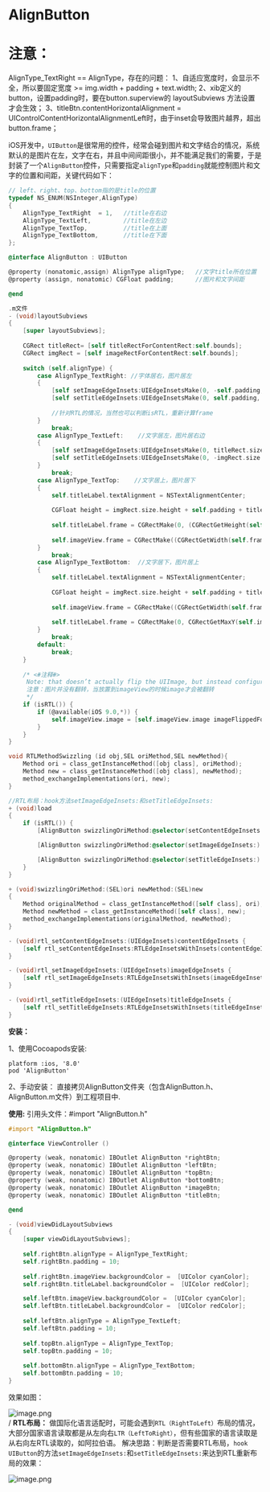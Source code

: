 # AlignButton

# 注意：
AlignType_TextRight == AlignType，存在的问题：
1、自适应宽度时，会显示不全，所以要固定宽度 >= img.width + padding + text.width;
2、xib定义的button，设置padding时，要在button.superview的 layoutSubviews 方法设置才会生效；
3、titleBtn.contentHorizontalAlignment = UIControlContentHorizontalAlignmentLeft时，由于inset会导致图片越界，超出button.frame；

iOS开发中，`UIButton`是很常用的控件，经常会碰到图片和文字结合的情况，系统默认的是图片在左，文字在右，并且中间间距很小，并不能满足我们的需要，于是封装了一个`AlignButton`控件，只需要指定`alignType`和`padding`就能控制图片和文字的位置和间距，关键代码如下：
``` objective-c
// left、right、top、bottom指的是title的位置
typedef NS_ENUM(NSInteger,AlignType)
{
    AlignType_TextRight  = 1,   //title在右边
    AlignType_TextLeft,         //title在左边
    AlignType_TextTop,          //title在上面
    AlignType_TextBottom,       //title在下面
};

@interface AlignButton : UIButton

@property (nonatomic,assign) AlignType alignType;   //文字title所在位置
@property (assign, nonatomic) CGFloat padding;      //图片和文字间距

@end

.m文件
- (void)layoutSubviews
{
    [super layoutSubviews];
    
    CGRect titleRect= [self titleRectForContentRect:self.bounds];
    CGRect imgRect = [self imageRectForContentRect:self.bounds];
    
    switch (self.alignType) {
        case AlignType_TextRight: //字体居右，图片居左
        {
            [self setImageEdgeInsets:UIEdgeInsetsMake(0, -self.padding, 0, 0)];
            [self setTitleEdgeInsets:UIEdgeInsetsMake(0, self.padding, 0, 0)];
            
            //针对RTL的情况，当然也可以判断isRTL，重新计算frame
        }
            break;
        case AlignType_TextLeft:    //文字居左，图片居右边
        {
            [self setImageEdgeInsets:UIEdgeInsetsMake(0, titleRect.size.width + self.padding, 0, -titleRect.size.width)];
            [self setTitleEdgeInsets:UIEdgeInsetsMake(0, -imgRect.size.width - self.padding, 0, imgRect.size.width)];
        }
            break;
        case AlignType_TextTop:    //文字居上，图片居下
        {
            self.titleLabel.textAlignment = NSTextAlignmentCenter;
            
            CGFloat height = imgRect.size.height + self.padding + titleRect.size.height;
            
            self.titleLabel.frame = CGRectMake(0, (CGRectGetHeight(self.frame) - height) / 2, CGRectGetWidth(self.frame), CGRectGetHeight(self.titleLabel.frame));
            
            self.imageView.frame = CGRectMake((CGRectGetWidth(self.frame) - imgRect.size.width) / 2, CGRectGetMaxY(self.titleLabel.frame) + self.padding, imgRect.size.width, imgRect.size.height);
        }
            break;
        case AlignType_TextBottom:  //文字居下，图片居上
        {
            self.titleLabel.textAlignment = NSTextAlignmentCenter;
            
            CGFloat height = imgRect.size.height + self.padding + titleRect.size.height;
            
            self.imageView.frame = CGRectMake((CGRectGetWidth(self.frame) - imgRect.size.width) / 2, (CGRectGetHeight(self.frame) - height) / 2, imgRect.size.width, imgRect.size.height);
            
            self.titleLabel.frame = CGRectMake(0, CGRectGetMaxY(self.imageView.frame) + self.padding, CGRectGetWidth(self.frame), CGRectGetHeight(self.titleLabel.frame));
        }
            break;
        default:
            break;
    }
    
    /* <#注释#>
     Note: that doesn’t actually flip the UIImage, but instead configures the image to be drawn flipped when it’s placed inside a UIImageView.
     注意：图片并没有翻转，当放置到imageView的时候image才会被翻转
     */
    if (isRTL()) {
        if (@available(iOS 9.0,*)) {
            self.imageView.image = [self.imageView.image imageFlippedForRightToLeftLayoutDirection];
        }
    }
}

void RTLMethodSwizzling (id obj,SEL oriMethod,SEL newMethod){
    Method ori = class_getInstanceMethod([obj class], oriMethod);
    Method new = class_getInstanceMethod([obj class], newMethod);
    method_exchangeImplementations(ori, new);
}

//RTL布局：hook方法setImageEdgeInsets:和setTitleEdgeInsets:
+ (void)load
{
    if (isRTL()) {
        [AlignButton swizzlingOriMethod:@selector(setContentEdgeInsets:) newMethod:@selector(rtl_setContentEdgeInsets:)];

        [AlignButton swizzlingOriMethod:@selector(setImageEdgeInsets:) newMethod:@selector(rtl_setImageEdgeInsets:)];

        [AlignButton swizzlingOriMethod:@selector(setTitleEdgeInsets:) newMethod:@selector(rtl_setTitleEdgeInsets:)];
    }
}

+ (void)swizzlingOriMethod:(SEL)ori newMethod:(SEL)new
{
    Method originalMethod = class_getInstanceMethod([self class], ori);
    Method newMethod = class_getInstanceMethod([self class], new);
    method_exchangeImplementations(originalMethod, newMethod);
}

- (void)rtl_setContentEdgeInsets:(UIEdgeInsets)contentEdgeInsets {
    [self rtl_setContentEdgeInsets:RTLEdgeInsetsWithInsets(contentEdgeInsets)];
}

- (void)rtl_setImageEdgeInsets:(UIEdgeInsets)imageEdgeInsets {
    [self rtl_setImageEdgeInsets:RTLEdgeInsetsWithInsets(imageEdgeInsets)];
}

- (void)rtl_setTitleEdgeInsets:(UIEdgeInsets)titleEdgeInsets {
    [self rtl_setTitleEdgeInsets:RTLEdgeInsetsWithInsets(titleEdgeInsets)];
}
```
**安装：**

1、使用Cocoapods安装:
```
platform :ios, '8.0'
pod 'AlignButton'
```
2、手动安装：
直接拷贝AlignButton文件夹（包含AlignButton.h、AlignButton.m文件）到工程项目中.

**使用:** 引用头文件：#import "AlignButton.h"

```objective-c
#import "AlignButton.h"

@interface ViewController ()

@property (weak, nonatomic) IBOutlet AlignButton *rightBtn;
@property (weak, nonatomic) IBOutlet AlignButton *leftBtn;
@property (weak, nonatomic) IBOutlet AlignButton *topBtn;
@property (weak, nonatomic) IBOutlet AlignButton *bottomBtn;
@property (weak, nonatomic) IBOutlet AlignButton *imageBtn;
@property (weak, nonatomic) IBOutlet AlignButton *titleBtn;

@end

- (void)viewDidLayoutSubviews
{
    [super viewDidLayoutSubviews];
    
    self.rightBtn.alignType = AlignType_TextRight;
    self.rightBtn.padding = 10;
    
    self.rightBtn.imageView.backgroundColor =  [UIColor cyanColor];
    self.rightBtn.titleLabel.backgroundColor =  [UIColor redColor];

    self.leftBtn.imageView.backgroundColor =  [UIColor cyanColor];
    self.leftBtn.titleLabel.backgroundColor =  [UIColor redColor];
    
    self.leftBtn.alignType = AlignType_TextLeft;
    self.leftBtn.padding = 10;
    
    self.topBtn.alignType = AlignType_TextTop;
    self.topBtn.padding = 10;
    
    self.bottomBtn.alignType = AlignType_TextBottom;
    self.bottomBtn.padding = 10;
}
```
效果如图：

![image.png](https://upload-images.jianshu.io/upload_images/14783192-e81af3225f567d92.png?imageMogr2/auto-orient/strip%7CimageView2/2/w/1240)       
/
**RTL布局：**  做国际化语言适配时，可能会遇到`RTL（RightToLeft）`布局的情况，大部分国家语言读取都是从左向右`LTR（LeftToRight）`，但有些国家的语言读取是从右向左RTL读取的，如阿拉伯语。
解决思路：判断是否需要RTL布局，`hook UIButton`的方法`setImageEdgeInsets:`和`setTitleEdgeInsets:`来达到RTL重新布局的效果：

![image.png](https://upload-images.jianshu.io/upload_images/14783192-f641ce6a86ebdec8.png?imageMogr2/auto-orient/strip%7CimageView2/2/w/1240)
